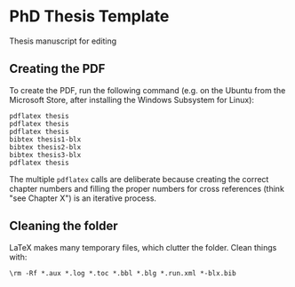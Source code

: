 # PhD Thesis Template

Thesis manuscript for editing

## Creating the PDF

To create the PDF, run the following command (e.g. on the Ubuntu from the Microsoft Store, after installing the Windows Subsystem for Linux):

```shell
pdflatex thesis
pdflatex thesis
pdflatex thesis
bibtex thesis1-blx
bibtex thesis2-blx
bibtex thesis3-blx
pdflatex thesis
```

The multiple `pdflatex` calls are deliberate because creating the correct chapter numbers and filling the proper
numbers for cross references (think "see Chapter X") is an iterative process.

## Cleaning the folder

LaTeX makes many temporary files, which clutter the folder. Clean things with:

```shell
\rm -Rf *.aux *.log *.toc *.bbl *.blg *.run.xml *-blx.bib
```
